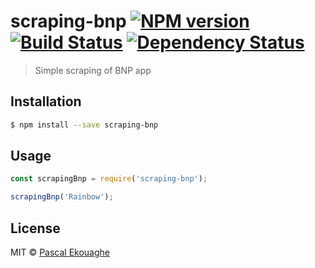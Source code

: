 # scraping-bnp [![NPM version][npm-image]][npm-url] [![Build Status][travis-image]][travis-url] [![Dependency Status][daviddm-image]][daviddm-url]
> Simple scraping of BNP app

## Installation

```sh
$ npm install --save scraping-bnp
```

## Usage

```js
const scrapingBnp = require('scraping-bnp');

scrapingBnp('Rainbow');
```
## License

MIT © [Pascal Ekouaghe]()


[npm-image]: https://badge.fury.io/js/scraping-bnp.svg
[npm-url]: https://npmjs.org/package/scraping-bnp
[travis-image]: https://travis-ci.org/ekougs/scraping-bnp.svg?branch=master
[travis-url]: https://travis-ci.org/ekougs/scraping-bnp
[daviddm-image]: https://david-dm.org/ekougs/scraping-bnp.svg?theme=shields.io
[daviddm-url]: https://david-dm.org/ekougs/scraping-bnp
